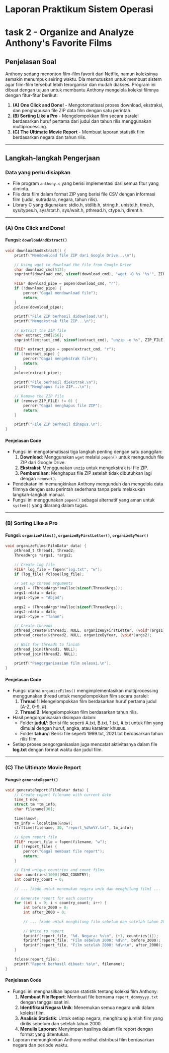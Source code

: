 
# Laporan Praktikum Sistem Operasi

# task 2 - Organize and Analyze Anthony's Favorite Films

## Penjelasan Soal
Anthony sedang menonton film-film favorit dari Netflix, namun koleksinya semakin menumpuk seiring waktu. Dia memutuskan untuk membuat sistem agar film-film tersebut lebih terorganisir dan mudah diakses. Program ini dibuat dengan tujuan untuk membantu Anthony mengelola koleksi filmnya dengan fitur-fitur berikut:

1. **(A) One Click and Done!** - Mengotomatisasi proses download, ekstraksi, dan penghapusan file ZIP data film dengan satu perintah.
2. **(B) Sorting Like a Pro** - Mengelompokkan film secara paralel berdasarkan huruf pertama dari judul dan tahun rilis menggunakan multiprocessing.
3. **(C) The Ultimate Movie Report** - Membuat laporan statistik film berdasarkan negara dan tahun rilis.

---

## Langkah-langkah Pengerjaan

### Data yang perlu disiapkan
- File program `anthony.c` yang berisi implementasi dari semua fitur yang diminta.
- File data film dalam format ZIP yang berisi file CSV dengan informasi film (judul, sutradara, negara, tahun rilis).
- Library C yang digunakan: stdio.h, stdlib.h, string.h, unistd.h, time.h, sys/types.h, sys/stat.h, sys/wait.h, pthread.h, ctype.h, dirent.h.

---

### **(A) One Click and Done!**
#### **Fungsi: `downloadAndExtract()`**
```c
void downloadAndExtract() {
    printf("Mendownload file ZIP dari Google Drive...\n");
    
    // Using wget to download the file from Google Drive
    char download_cmd[512];
    snprintf(download_cmd, sizeof(download_cmd), "wget -O %s '%s'", ZIP_FILE, ZIP_URL);
    
    FILE* download_pipe = popen(download_cmd, "r");
    if (!download_pipe) {
        perror("Gagal mendownload file");
        return;
    }
    pclose(download_pipe);
    
    printf("File ZIP berhasil didownload.\n");
    printf("Mengekstrak file ZIP...\n");
    
    // Extract the ZIP file
    char extract_cmd[256];
    snprintf(extract_cmd, sizeof(extract_cmd), "unzip -o %s", ZIP_FILE);
    
    FILE* extract_pipe = popen(extract_cmd, "r");
    if (!extract_pipe) {
        perror("Gagal mengekstrak file");
        return;
    }
    pclose(extract_pipe);
    
    printf("File berhasil diekstrak.\n");
    printf("Menghapus file ZIP...\n");
    
    // Remove the ZIP file
    if (remove(ZIP_FILE) != 0) {
        perror("Gagal menghapus file ZIP");
        return;
    }
    
    printf("File ZIP berhasil dihapus.\n");
}
```

#### **Penjelasan Code**
- Fungsi ini mengotomatisasi tiga langkah penting dengan satu panggilan:
  1. **Download**: Menggunakan `wget` melalui `popen()` untuk mengunduh file ZIP dari Google Drive.
  2. **Ekstraksi**: Menggunakan `unzip` untuk mengekstrak isi file ZIP.
  3. **Pembersihan**: Menghapus file ZIP setelah tidak dibutuhkan lagi dengan `remove()`.
- Pendekatan ini memungkinkan Anthony mengunduh dan mengelola data filmnya dengan satu perintah sederhana tanpa perlu melakukan langkah-langkah manual.
- Fungsi ini menggunakan `popen()` sebagai alternatif yang aman untuk `system()` yang dilarang dalam tugas.

---

### **(B) Sorting Like a Pro**
#### **Fungsi: `organizeFilms()`, `organizeByFirstLetter()`, `organizeByYear()`**

```c
void organizeFilms(FilmData* data) {
    pthread_t thread1, thread2;
    ThreadArgs *args1, *args2;
    
    // Create log file
    FILE* log_file = fopen("log.txt", "w");
    if (log_file) fclose(log_file);
    
    // Set up thread arguments
    args1 = (ThreadArgs*)malloc(sizeof(ThreadArgs));
    args1->data = data;
    args1->type = "Abjad";
    
    args2 = (ThreadArgs*)malloc(sizeof(ThreadArgs));
    args2->data = data;
    args2->type = "Tahun";
    
    // Create threads
    pthread_create(&thread1, NULL, organizeByFirstLetter, (void*)args1);
    pthread_create(&thread2, NULL, organizeByYear, (void*)args2);
    
    // Wait for threads to finish
    pthread_join(thread1, NULL);
    pthread_join(thread2, NULL);
    
    printf("Pengorganisasian film selesai.\n");
}
```

#### **Penjelasan Code**
- Fungsi utama `organizeFilms()` mengimplementasikan multiprocessing menggunakan thread untuk mengelompokkan film secara paralel:
  1. **Thread 1**: Mengelompokkan film berdasarkan huruf pertama judul (A-Z, 0-9, #).
  2. **Thread 2**: Mengelompokkan film berdasarkan tahun rilis.
- Hasil pengorganisasian disimpan dalam:
  - Folder **judul/**: Berisi file seperti A.txt, B.txt, 1.txt, #.txt untuk film yang dimulai dengan huruf, angka, atau karakter khusus.
  - Folder **tahun/**: Berisi file seperti 1999.txt, 2021.txt berdasarkan tahun rilis film.
- Setiap proses pengorganisasian juga mencatat aktivitasnya dalam file **log.txt** dengan format waktu dan judul film.

---

### **(C) The Ultimate Movie Report**
#### **Fungsi: `generateReport()`**

```c
void generateReport(FilmData* data) {
    // Create report filename with current date
    time_t now;
    struct tm *tm_info;
    char filename[30];
    
    time(&now);
    tm_info = localtime(&now);
    strftime(filename, 30, "report_%d%m%Y.txt", tm_info);
    
    // Open report file
    FILE* report_file = fopen(filename, "w");
    if (!report_file) {
        perror("Gagal membuat file report");
        return;
    }
    
    // Find unique countries and count films
    char countries[1000][MAX_COUNTRY];
    int country_count = 0;
    
    // ... [kode untuk menemukan negara unik dan menghitung film] ...
    
    // Generate report for each country
    for (int i = 0; i < country_count; i++) {
        int before_2000 = 0;
        int after_2000 = 0;
        
        // ... [kode untuk menghitung film sebelum dan setelah tahun 2000] ...
        
        // Write to report
        fprintf(report_file, "%d. Negara: %s\n", i+1, countries[i]);
        fprintf(report_file, "Film sebelum 2000: %d\n", before_2000);
        fprintf(report_file, "Film setelah 2000: %d\n\n", after_2000);
    }
    
    fclose(report_file);
    printf("Report berhasil dibuat: %s\n", filename);
}
```

#### **Penjelasan Code**
- Fungsi ini menghasilkan laporan statistik tentang koleksi film Anthony:
  1. **Membuat File Report**: Membuat file bernama `report_ddmmyyyy.txt` dengan tanggal saat ini.
  2. **Identifikasi Negara Unik**: Menemukan semua negara unik dalam koleksi film.
  3. **Analisis Statistik**: Untuk setiap negara, menghitung jumlah film yang dirilis sebelum dan setelah tahun 2000.
  4. **Menulis Laporan**: Menyimpan hasilnya dalam file report dengan format yang ditentukan.
- Laporan memungkinkan Anthony melihat distribusi film berdasarkan negara dan periode waktu.
